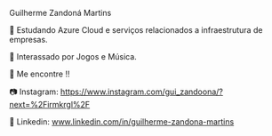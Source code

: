 Guilherme Zandoná Martins 

📖 Estudando Azure Cloud e serviços relacionados a infraestrutura de empresas.

👀 Interassado por Jogos e Música. 

📲 Me encontre !!

📷 Instagram: https://www.instagram.com/gui_zandoona/?next=%2Firmkrgl%2F

💼 Linkedin: www.linkedin.com/in/guilherme-zandona-martins
